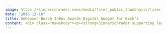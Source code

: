 ```yaml
---
image: https://sinnerschrader.news/media/filer_public_thumbnails/filer_public/35/a2/35a275b2-ea0a-418d-aac1-015d844f3aac/varfoldersdjk8pxf42x64d8fxslz8jcc8fc0000gnttmpipj16t__480x288_q85_crop_subsampling-2_upscale.jpg
date: "2013-12-16"
title: Anheuser-Busch InBev Awards Digital Budget for Beck’s
content: <div class="newsbody"><p><strong>SinnerSchrader supporting leading beer brand from 1 January 2014<br/></strong></p><p>Anheuser-Busch InBev has chosen a new partner for the digital communication of its Beck’s brand in Germany. SinnerSchrader, Hamburg, clearly asserted itself in the pitch. Its area of responsibility comprises Beck’s digital brand presence, taking care of all digital channels and the digital activation of brand campaigns. The first work is scheduled to go online in spring 2014; a key aim is to increase fan involvement. “According to ‘Markenmonitor Bier’ (the brand monitor for beer), Beck’s is the most popular beer brand in Germany. In spite of the outstanding development of the brand values we have decided to take the next step to further develop the brand progressively.”</p><p>Nils Wollny, Managing Director Strategy at SinnerSchrader&#58; “The acquisition of Beck’s is the best start to the year that we could wish for ourselves. We are proud of immediately supporting one of the German brands that is known all over the world and of helping to further develop its communication in the years ahead, together with the customer.”</p><p>Coma had been responsible for Beck’s digital marketing since 2007. The Company would like to thank the Munich company for the excellent cooperation. Coma will continue to support Anheuser-Busch InBev for the brands Franziskaner and Hasseröder. </p><p><strong>About Beck’s&#58;</strong><br/>Alongside Stella Artois, Corona and Budweiser, Beck’s is one of the four global brands of the Anheuser-Busch InBev brewery group, which has its headquarters for Germany, Austria, Italy and Switzerland in Bremen. Beck’s is available in more than 80 countries on five continents. Around 3,000 bottles of Beck’s are drunk around the world every minute. </p></div>
---
```

